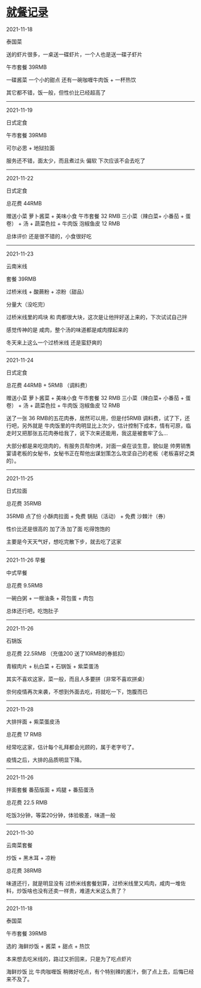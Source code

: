 # [就餐记录](https://github.com/bonfy/gitblog/issues/8)

2021-11-18

泰国菜

送的虾片很多，一桌送一碟虾片，一个人也是送一碟子虾片

午市套餐 39RMB

一碟酱菜 一个小的甜点 还有一碗咖喱牛肉饭 + 一杯热饮

其它都不错，饭一般，但性价比已经超高了

---

2021-11-19

日式定食

午市套餐 39RMB

可尔必思 + 地狱拉面

服务还不错，面太少，而且煮过头 偏软 下次应该不会去吃了



---

2021-11-22

日式定食

总花费 44RMB

赠送小菜  萝卜酱菜 + 美味小食
午市套餐 32 RMB  三小菜（辣白菜+ 小番茄 + 蛋卷） + 汤 + 蔬菜色拉 + 牛肉饭
泡椒鱼皮 12 RMB

总体评价 还是很不错的，小食很好吃

---

2021-11-23

云南米线

套餐 39RMB

过桥米线 + 酸蕨粉 + 凉粉（甜品）

分量大（没吃完）

过桥米线里的鸡块 和 肉都很大块，这次是让他拌好送上来的，下次试试自己拌

感觉传神的是 咸肉，整个汤的味道都是咸肉撑起来的

冬天来上这么一个过桥米线 还是蛮舒爽的

---

2021-11-24

日式定食

总花费 44RMB + 5RMB （调料费）

赠送小菜 萝卜酱菜 + 美味小食
午市套餐 32 RMB 三小菜（辣白菜+ 小番茄 + 蛋卷） + 汤 + 蔬菜色拉 + 牛肉饭
泡椒鱼皮 12 RMB

送了一张 36 RMB的五花肉券，居然可以用，但是付5RMB 调料费，试了下，还行吧，另外就是 牛肉饭里的牛肉明显比上次少，估计控制下成本，情有可原，临走时又把那张五花肉券给我了，说下次来还能用，我这是被套牢了么...


大部分都是来吃烧肉的，有服务员帮你烤，对面一桌在谈生意，貌似是 帅男销售宴请老板的女秘书，女秘书正在帮他出谋划策怎么攻坚自己的老板（老板喜好之类的）。

---

2021-11-25

日式拉面 

总花费 35RMB

35RMB 点了份 小酥肉拉面 + 免费 锅贴（活动） + 免费 沙棘汁（券）

性价比还是很高的 加了汤 加了面 吃得饱饱的

主要是今天天气好，想吃完散下步，就去吃了这家

---

2021-11-26 早餐

中式早餐

总花费 9.5RMB

一碗白粥 + 一根油条 + 荷包蛋 + 肉包

总体还行吧，吃饱肚子

---

2021-11-26

石锅饭 

总花费 22.5RMB （充值200 送了10RMB的券抵扣）

青椒肉片 + 杭白菜 + 石锅饭 + 紫菜蛋汤 

其实不喜欢这家，菜一般，而且人多要拼（非常不喜欢拼桌）

奈何疫情再次来袭，不想到外面去吃，将就吃一下，饱腹而已

---

2021-11-28

大排拌面 + 紫菜蛋皮汤

总花费 17 RMB

经常吃这家，估计每个礼拜都会光顾的，属于老字号了。

疫情之后，大排的品质明显下降。

---

2021-11-26

拌面套餐 番茄版面 + 鸡腿 + 番茄蛋汤

总花费 22.5 RMB

吃饭3分钟，等菜20分钟，体验极差，味道一般

---

2021-11-30

云南菜套餐

炒饭 + 黑木耳 + 凉粉

总花费 38RMB

味道还行，就是明显没有 过桥米线套餐划算，过桥米线里又鸡肉，咸肉一堆佐料，炒饭啥也没有还卖一样贵，难道大米这么贵了？

---

2021-11-18

泰国菜

午市套餐 39RMB

选的 海鲜炒饭 + 酱菜 + 甜点 + 热饮

本来想去吃米线的，路过又折回来，只是为了吃点虾片

海鲜炒饭 比 牛肉咖喱饭 稍微好吃点，有个特别辣的酱汁，倒了点上去，后悔已经来不及了。